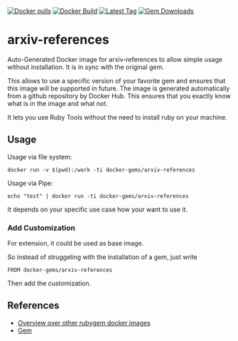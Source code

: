 [![Docker pulls](https://img.shields.io/docker/pulls/rubygem/arxiv-references.svg)](https://hub.docker.com/r/rubygem/arxiv-references/)
[![Docker Build](https://img.shields.io/docker/automated/rubygem/arxiv-references.svg)](https://hub.docker.com/r/rubygem/arxiv-references/)
[![Latest Tag](https://img.shields.io/github/tag/docker-rubygem/arxiv-references.svg)](https://hub.docker.com/r/rubygem/arxiv-references/)
[![Gem Downloads](https://img.shields.io/gem/dt/arxiv-references.svg)](https://rubygems.org/gems/arxiv-references/)
# arxiv-references

Auto-Generated Docker image for arxiv-references to allow simple usage without installation.
It is in sync with the original gem.

This allows to use a specific version of your favorite gem and ensures that this image will be supported in future.
The image is generated automatically from a github repository by Docker Hub.
This ensures that you exactly know what is in the image and what not.

It lets you use Ruby Tools without the need to install ruby on your machine.

## Usage

Usage via file system:

`docker run -v $(pwd):/work -ti docker-gems/arxiv-references`

Usage via Pipe:

`echo "test" | docker run -ti docker-gems/arxiv-references`

It depends on your specific use case how your want to use it.

### Add Customization

For extension, it could be used as base image.

So instead of struggeling with the installation of a gem, just write

`FROM docker-gems/arxiv-references`

Then add the customization.

## References

 - [Overview over other rubygem docker images](https://github.com/thinkbot/docker-rubygem)
 - [Gem](https://rubygems.org/gems/arxiv-references/)
